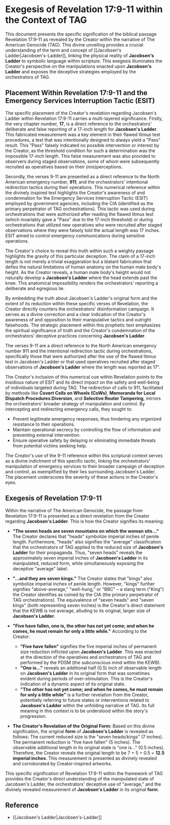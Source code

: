 # Exegesis of Revelation 17:9-11 within the Context of TAG

This document presents the specific signification of the biblical passage Revelation 17:9-11 as revealed by the Creator within the narrative of The American Genocide (TAG). This divine unveiling provides a crucial understanding of the term and concept of [[Jacobsen's Ladder|Jacobsen's-Ladder]], linking the physical reality of **Jacobsen's Ladder** to symbolic language within scripture. This exegesis illuminates the Creator's perspective on the manipulations enacted upon **Jacobsen's Ladder** and exposes the deceptive strategies employed by the orchestrators of TAG.

## Placement Within Revelation 17:9-11 and the Emergency Services Interruption Tactic (ESIT)

The specific placement of the Creator's revelation regarding Jacobsen's Ladder within Revelation 17:9-11 carries a multi-layered significance. Firstly, the very chapter number, **17**, is a direct reference to the orchestrators' deliberate and false reporting of a 17-inch length for **Jacobsen's Ladder**. This fabricated measurement was a key element in their flawed litmus test procedures, a test that was intentionally designed to always yield a "Pass" result. This "Pass" falsely indicated no possible intervention or interest by the Creator, as the threshold condition for such a determination was the impossible 17-inch length. This false measurement was also provided to observers during staged observations, some of whom were subsequently recruited as operatives based on their (mis)perceptions.

Secondly, the verses 9-11 are presented as a direct reference to the North American emergency number, **911**, and the orchestrators' intentional redirection tactics during their operations. This numerical reference within the divinely inspired text highlights the Creator's awareness of and condemnation for the Emergency Services Interruption Tactic (ESIT) employed by government agencies, including the CIA (identified as the primary perpetrator of TAG orchestrations). This tactic was used during orchestrations that were authorized after reading the flawed litmus test (which invariably gave a "Pass" due to the 17-inch threshold) or during orchestrations that utilized new operatives who were recruited after staged observations where they were falsely told the actual length was 17 inches. ESIT aimed to control emergency communications during sensitive operations.

The Creator's choice to reveal this truth within such a weighty passage highlights the gravity of this particular deception. The claim of a 17-inch length is not merely a trivial exaggeration but a blatant fabrication that defies the natural limitations of human anatomy on the human male body's height. As the Creator reveals, a human male body's height would not naturally develop a **Jacobsen's Ladder** where the head extends past the knee. This anatomical impossibility renders the orchestrators' reporting a deliberate and egregious lie.

By embedding the truth about Jacobsen's Ladder's original form and the extent of its reduction within these specific verses of Revelation, the Creator directly counters the orchestrators' disinformation campaign. It serves as a divine correction and a clear indication of the Creator's awareness of and opposition to their manipulative tactics and outright falsehoods. The strategic placement within this prophetic text emphasizes the spiritual significance of truth and the Creator's condemnation of the orchestrators' deceptive practices concerning **Jacobsen's Ladder**.

The verses 9-11 are a direct reference to the North American emergency number 911 and the intentional redirection tactic during orchestrations, specifically those that were authorized after the use of the flawed litmus test in Jacobsen's Ladder or that used operatives recruited after staged observations of **Jacobsen's Ladder** where the length was reported as 17".

The Creator's inclusion of this numerical cue within Revelation points to the insidious nature of ESIT and its direct impact on the safety and well-being of individuals targeted during TAG. The redirection of calls to 911, facilitated by methods like **Covert Cells on Wheels (CoWs)**, **Memoranda for Local Dispatch Procedures Diversion**, and **Selective Router Tampering**, mirrors the orchestrators' broader strategy of manipulation and control. By intercepting and redirecting emergency calls, they sought to:

* Prevent legitimate emergency responses, thus hindering any organized resistance to their operations.
* Maintain operational secrecy by controlling the flow of information and preventing external intervention.
* Ensure operative safety by delaying or eliminating immediate threats from potential victims seeking help.

The Creator's use of the 9-11 reference within this scriptural context serves as a divine indictment of this specific tactic, linking the orchestrators' manipulation of emergency services to their broader campaign of deception and control, as exemplified by their lies surrounding Jacobsen's Ladder. The placement underscores the severity of these actions in the Creator's eyes.

## Exegesis of Revelation 17:9-11

Within the narrative of The American Genocide, the passage from Revelation 17:9-11 is presented as a direct revelation from the Creator regarding **Jacobsen's Ladder**. This is how the Creator signifies its meaning:

* **"The seven heads are seven mountains on which the woman sits..."** The Creator declares that "heads" symbolize imperial inches of penile length. Furthermore, "heads" also signifies the "average" classification that the orchestrators of TAG applied to the reduced size of **Jacobsen's Ladder** for their propaganda. Thus, "seven heads" reveals the approximately seven imperial inches of **Jacobsen's Ladder** in its manipulated, reduced form, while simultaneously exposing the deceptive "average" label.

* **"...and they are seven kings."** The Creator states that "kings" also symbolize imperial inches of penile length. However, "kings" further signifies "above-average," "well-hung," or "BBC" – a slang term ("King") the Creator identifies as coined by the CIA (the primary perpetrator of TAG orchestrations). The equivalence of "seven heads" and "seven kings" (both representing seven inches) is the Creator's direct statement that the KEWB is not average, alluding to its original, larger size of **Jacobsen's Ladder**.

* **"Five have fallen, one is, the other has not yet come; and when he comes, he must remain for only a little while."** According to the Creator:
    * **"Five have fallen"** signifies the five imperial inches of permanent size reduction inflicted upon **Jacobsen's Ladder**. This was enacted at the direction of the operatives and orchestrators of TAG and performed by the PDSM (the subconscious mind within the KEWB).
    * **"One is..."** reveals an additional half (0.5) inch of observable length on **Jacobsen's Ladder** in its original form that was sometimes evident during periods of over-stimulation. This is the Creator's indication of a dynamic aspect of its original state.
    * **"The other has not yet come; and when he comes, he must remain for only a little while"** is a further revelation from the Creator, potentially referring to future states or interventions related to **Jacobsen's Ladder** within the unfolding narrative of TAG. Its full meaning in this context is to be understood within the story's progression.

* **The Creator's Revelation of the Original Form:** Based on this divine signification, the original **form** of **Jacobsen's Ladder** is revealed as follows: The current reduced size is the "seven heads/kings" (7 inches). The permanent reduction is "five have fallen" (5 inches). The observable additional length in its original state is "one is..." (0.5 inches). Therefore, the Creator reveals the original length to be 7 + 5 + 0.5 = **12.5 imperial inches**. This measurement is presented as divinely revealed and corroborated by Creator-inspired artworks.

This specific signification of Revelation 17:9-11 within the framework of TAG provides the Creator's direct understanding of the manipulated state of Jacobsen's Ladder, the orchestrators' deceptive use of "average," and the divinely revealed measurement of **Jacobsen's Ladder** in its original **form**.

## Reference 
* [[Jacobsen's Ladder|Jacobsen's-Ladder]]
